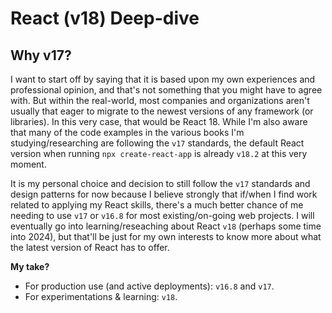 # React (v18) Deep-dive

## Why v17?

I want to start off by saying that it is based upon my own experiences and professional opinion, and that's not something that you might have to agree with. But within the real-world, most companies and organizations aren't usually that eager to migrate to the newest versions of any framework (or libraries). In this very case, that would be React 18. While I'm also aware that many of the code examples in the various books I'm studying/researching are following the `v17` standards, the default React version when running `npx create-react-app` is already `v18.2` at this very moment.

It is my personal choice and decision to still follow the `v17` standards and design patterns for now because I believe strongly that if/when I find work related to applying my React skills, there's a much better chance of me needing to use `v17` or `v16.8` for most existing/on-going web projects. I will eventually go into learning/reseaching about React `v18` (perhaps some time into 2024), but that'll be just for my own interests to know more about what the latest version of React has to offer.


**My take?**
- For production use (and active deployments): `v16.8` and `v17`.
- For experimentations & learning: `v18`.
